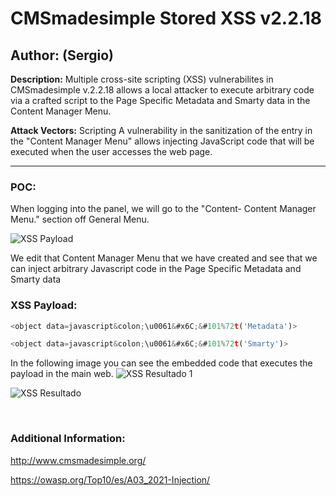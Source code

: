 # CMSmadesimple Stored XSS v2.2.18

## Author: (Sergio)

**Description:** Multiple cross-site scripting (XSS) vulnerabilites in CMSmadesimple v.2.2.18 allows a local attacker to execute arbitrary code via a crafted script to the Page Specific Metadata and Smarty data in the Content Manager Menu.

**Attack Vectors:** Scripting A vulnerability in the sanitization of the entry in the "Content Manager Menu" allows injecting JavaScript code that will be executed when the user accesses the web page.

---

### POC:


When logging into the panel, we will go to the "Content- Content Manager Menu." section off General Menu.

![XSS Payload](https://github.com/sromanhu/CMSmadesimple-Stored-XSS----Content-Manager/assets/87250597/96847290-5472-4850-b627-ed23462522db)




We edit that Content Manager Menu that we have created and see that we can inject arbitrary Javascript code in the Page Specific Metadata and Smarty data


### XSS Payload:

```js
<object data=javascript&colon;\u0061&#x6C;&#101%72t('Metadata')>
```

```js
<object data=javascript&colon;\u0061&#x6C;&#101%72t('Smarty')>
```

In the following image you can see the embedded code that executes the payload in the main web.
![XSS Resultado 1](https://github.com/sromanhu/CMSmadesimple-Stored-XSS----Content-Manager/assets/87250597/aacd52d6-3f8c-4c7a-8440-8212a3f680b8)


![XSS Resultado](https://github.com/sromanhu/CMSmadesimple-Stored-XSS----Content-Manager/assets/87250597/2c8b6120-3d6b-4847-8c1a-ce73686601d1)



</br>

### Additional Information:
http://www.cmsmadesimple.org/

https://owasp.org/Top10/es/A03_2021-Injection/
